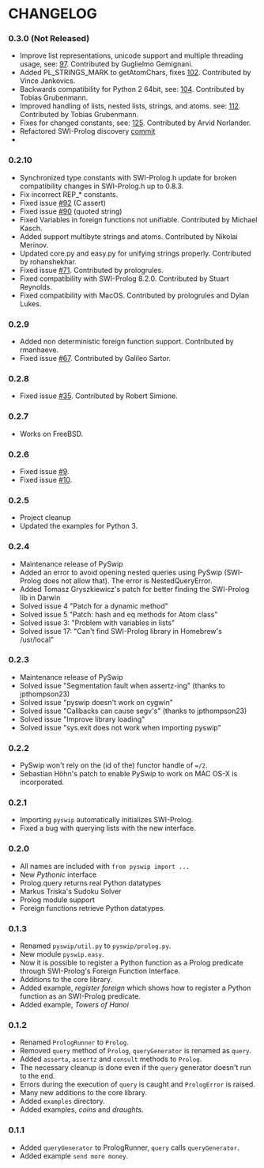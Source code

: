 # CHANGELOG

### 0.3.0 (Not Released)

  * Improve list representations, unicode support and multiple threading usage, see: [97](https://github.com/yuce/pyswip/pull/97). Contributed by Guglielmo Gemignani.
  * Added PL_STRINGS_MARK to getAtomChars, fixes [102](https://github.com/yuce/pyswip/issues/102). Contributed by Vince Jankovics.
  * Backwards compatibility for Python 2 64bit, see: [104](https://github.com/yuce/pyswip/pull/104). Contributed by Tobias Grubenmann.
  * Improved handling of lists, nested lists, strings, and atoms. see: [112](https://github.com/yuce/pyswip/pull/112). Contributed by Tobias Grubenmann.
  * Fixes for changed constants, see: [125](https://github.com/yuce/pyswip/pull/125). Contributed by Arvid Norlander.
  * Refactored SWI-Prolog discovery [commit](https://github.com/yuce/pyswip/commit/d399f0d049ff17200b1b7e1cd878faf3e48502dc)
  * 

### 0.2.10

  * Synchronized type constants with SWI-Prolog.h
    update for broken compatibility changes in SWI-Prolog.h up to 0.8.3.
  * Fix incorrect REP_* constants.  
  * Fixed issue [#92](https://github.com/yuce/pyswip/issues/92) (C assert)
  * Fixed issue [#90](https://github.com/yuce/pyswip/issues/90) (quoted string)
  * Fixed Variables in foreign functions not unifiable. Contributed by Michael Kasch.
  * Added support multibyte strings and atoms. Contributed by Nikolai Merinov.
  * Updated core.py and easy.py for unifying strings properly. Contributed by rohanshekhar.
  * Fixed issue [#71](https://github.com/yuce/pyswip/issues/71). Contributed by prologrules.
  * Fixed compatibility with SWI-Prolog 8.2.0. Contributed by Stuart Reynolds.
  * Fixed compatibility with MacOS. Contributed by prologrules and Dylan Lukes.

### 0.2.9

  * Added non deterministic foreign function support. Contributed by rmanhaeve.
  * Fixed issue [#67](https://github.com/yuce/pyswip/pull/67). Contributed by Galileo Sartor.

### 0.2.8

  * Fixed issue [#35](https://github.com/yuce/pyswip/issues/35). Contributed by Robert Simione.

### 0.2.7

  * Works on FreeBSD.

### 0.2.6

  * Fixed issue [#9](https://github.com/yuce/pyswip/issues/9).
  * Fixed issue [#10](https://github.com/yuce/pyswip/issues/10).

### 0.2.5

  * Project cleanup
  * Updated the examples for Python 3.

### 0.2.4

  * Maintenance release of PySwip
  * Added an error to avoid opening nested queries using PySwip (SWI-Prolog does
    not allow that). The error is NestedQueryError.
  * Added Tomasz Gryszkiewicz's patch for better finding the SWI-Prolog lib in 
    Darwin
  * Solved issue 4 "Patch for a dynamic method"
  * Solved issue 5 "Patch: hash and eq methods for Atom class"
  * Solved issue 3: "Problem with variables in lists"
  * Solved issue 17: "Can't find SWI-Prolog library in Homebrew's /usr/local"

### 0.2.3

  * Maintenance release of PySwip
  * Solved issue "Segmentation fault when assertz-ing" (thanks to jpthompson23)
  * Solved issue "pyswip doesn't work on cygwin" 
  * Solved issue "Callbacks can cause segv's" (thanks to jpthompson23)
  * Solved issue "Improve library loading" 
  * Solved issue "sys.exit does not work when importing pyswip" 

### 0.2.2

  * PySwip won't rely on the (id of the) functor handle of `=/2`.
  * Sebastian Höhn's patch to enable PySwip to work on MAC OS-X is incorporated.

### 0.2.1

  * Importing `pyswip` automatically initializes SWI-Prolog.
  * Fixed a bug with querying lists with the new interface.

### 0.2.0

  * All names are included with `from pyswip import ...`
  * New *Pythonic* interface
  * Prolog.query returns real Python datatypes
  * Markus Triska's Sudoku Solver
  * Prolog module support
  * Foreign functions retrieve Python datatypes.

### 0.1.3

  * Renamed `pyswip/util.py` to `pyswip/prolog.py`.
  * New module `pyswip.easy`.
  * Now it is possible to register a Python function as a Prolog predicate
    through SWI-Prolog's Foreign Function Interface.
  * Additions to the core library.
  * Added example, *register foreign* which shows how to register a Python
    function as an SWI-Prolog predicate.
  * Added example, *Towers of Hanoi*

### 0.1.2

  * Renamed `PrologRunner` to `Prolog`.
  * Removed `query` method of `Prolog`, `queryGenerator` is renamed as `query`.
  * Added `asserta`, `assertz` and `consult` methods to `Prolog`.
  * The necessary cleanup is done even if the `query` generator doesn't run to the end.
  * Errors during the execution of `query` is caught and `PrologError` is raised.
  * Many new additions to the core library.
  * Added `examples` directory.
  * Added examples, *coins* and *draughts*.
  
### 0.1.1

  * Added `queryGenerator` to PrologRunner, `query` calls `queryGenerator`.
  * Added example `send more money`.
